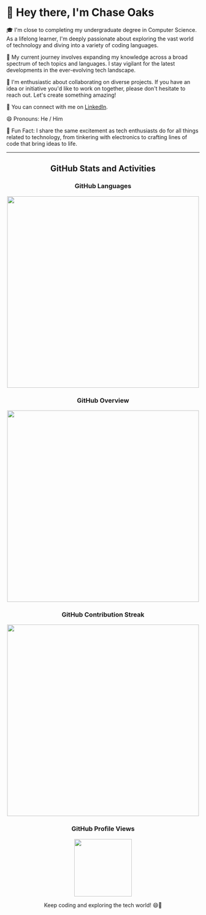 # 👋 Hey there, I'm Chase Oaks

🎓 I'm close to completing my undergraduate degree in Computer Science. As a lifelong learner, I'm deeply passionate about exploring the vast world of technology and diving into a variety of coding languages.

🌱 My current journey involves expanding my knowledge across a broad spectrum of tech topics and languages. I stay vigilant for the latest developments in the ever-evolving tech landscape.

🤝 I'm enthusiastic about collaborating on diverse projects. If you have an idea or initiative you'd like to work on together, please don't hesitate to reach out. Let's create something amazing!

💼 You can connect with me on [LinkedIn](https://www.linkedin.com/in/chase-oaks).

😄 Pronouns: He / Him

🌟 Fun Fact: I share the same excitement as tech enthusiasts do for all things related to technology, from tinkering with electronics to crafting lines of code that bring ideas to life.

---

<div align="center">
  <h2>GitHub Stats and Activities</h2>
</div>

<div align="center">
  <h3>GitHub Languages</h3>
  <a href="https://github.com/chase0aks">
    <img src="https://github-readme-stats.vercel.app/api/top-langs/?username=chase0aks&theme=dark&layout=donut&langs_count=20" width="500" />
  </a>
</div>

<div align="center">
  <h3>GitHub Overview</h3>
  <a href="https://github.com/chase0aks">
    <img src="https://github-readme-stats.vercel.app/api?username=chase0aks&theme=dark&show_icons=true&include_all_commits=true&count_private=true" width="500" />
  </a>
</div>

<div align="center">
  <h3>GitHub Contribution Streak</h3>
  <a href="https://git.io/streak-stats">
    <img src="https://github-readme-streak-stats.herokuapp.com/?user=chase0aks&theme=dark" width="500" />
  </a>
</div>

<div align="center">
  <h3>GitHub Profile Views</h3>
  <img src="https://komarev.com/ghpvc/?username=chase0aks&label=Profile+Views&color=green" width="150" />
</div>

<div align="center">
  <p>Keep coding and exploring the tech world! 😄🚀</p>
</div>
